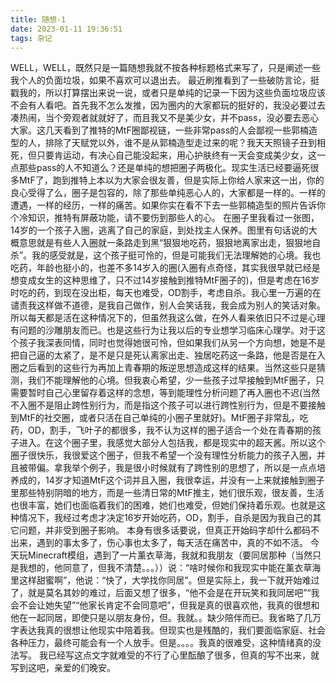 ```yaml
---
title: 随想-1
date: 2023-01-11 19:36:51
tags: 杂记
---
```

WELL，WELL，既然只是一篇随想我就不按各种标题格式来写了，只是阐述一些我个人的负面垃圾，如果不喜欢可以退出去。
最近刷推看到了一些破防言论，挺戳我的，所以打算摆出来说一说，或者只是单纯的记录一下因为这些负面垃圾应该不会有人看吧。首先我不怎么发推，因为圈内的大家都玩的挺好的，我没必要过去凑热闹，当个旁观者就就好了，而且我又不是美少女，并不pass，没必要去恶心大家。这几天看到了推特的MtF圈鄙视链，一些非常pass的人会鄙视一些郭楠造型的人，排除了天赋党以外，谁不是从郭楠造型走过来的呢？我天天照镜子丑到相死，但只要肯运动，有决心自己能没起来，用心护肤终有一天会变成美少女，这一点那些pass的人不知道么？还是单纯的想把圈子两极化。现实生活已经要逼死很多MtF了，跑到推特上本以为大家会很友善，但是实际上你给人家来这一出，你的良心受得了么，圈子是包容的，除了那些单纯恶心人的，大家都是一样的。一样的遭遇，一样的经历，一样的痛苦。如果你实在看不下去一些郭楠造型的照片告诉你个冷知识，推特有屏蔽功能，请不要伤到那些人的心。
在圈子里我看过一张图，14岁的一个孩子入圈，逃离了自己的家庭，到处找主人保养。图里有句话说的大概意思就是有些人入圈就一条路走到黑“狠狠地吃药，狠狠地离家出走，狠狠地自杀”。我的感受就是，这个孩子挺可怜的，但是可能我们无法理解她的心境。我也吃药，年龄也挺小的，也差不多14岁入的圈(入圈有点奇怪，其实我很早就已经是想变成女生的这种思维了，只不过14岁接触到推特MtF圈子的)，但是考虑在16岁时吃的药，到现在没出柜，每天也难受，OD割手，考虑自杀。我心里一万遍的在谴责我这样做不道德，是我自己做作，别人会笑话我，我会成为别人的笑话对象。所以每天都是活在这种情况下的，但虽然我这么做，在外人看来依旧只不过是心理有问题的沙雕朋友而已。也是这些行为让我以后的专业想学习临床心理学。对于这个孩子我深表同情，同时也觉得她很可怜，但如果我们从另一个方向想，她是不是把自己逼的太紧了，是不是只是死认离家出走、独居吃药这一条路，他是否是在入圈之后看到的这些行为再加上青春期的叛逆思想造成这样的结果。当然这些只是猜测，我们不能理解他的心境。但我衷心希望，少一些孩子过早接触到MtF圈子，只需要暂时自己心里留存着这样的念想，等到能理性分析问题了再入圈也不迟(当然不入圈不是阻止跨性别行为，而是指这个孩子可以进行跨性别行为，但是不要接触到MtF的社交圈，或者只活在自己单纯的小圈子里就好)。MtF圈子非常乱，吃药，OD，割手，飞叶子的都很多，我不认为这样的圈子适合一个处在青春期的孩子进入。在这个圈子里，我感觉大部分人包括我，都是现实中的超天酱。所以这个圈子很快乐，我很爱这个圈子，但我不希望一个没有理性分析能力的孩子入圈，并且被带偏。拿我举个例子，我是很小时候就有了跨性别的思想了，所以是一点点培养成的，14岁才知道MtF这个词并且入圈，我很幸运，并没有一上来就接触到圈子里那些特别阴暗的地方，而是一些清日常的MtF推主，她们很乐观，很友善，生活也很丰富，她们也面临着我们的困难，她们也难受，但她们保持着乐观。也就是这种情况下，我经过考虑才决定16岁开始吃药，OD，割手，自杀是因为我自己的其它问题，并非受到圈子影响。
本身有很多话要说，但真正开始码字却什么都码不出来，遇到的事太多了，伤心事也太多了，每天活在痛苦中，真的不如不活。
今天玩Minecraft模组，遇到了一片薰衣草海，我就和我朋友（要同居那种（当然只是我想的，他同意了，但我不清楚。。。））说：“啥时候你和我现实中能在薰衣草海里这样甜蜜啊”，他说：“快了，大学找你同居”。但是实际上，我一下就开始难过了，就是莫名其妙的难过，后面又想了很多，“他不会是在开玩笑和我同居吧”“我会不会让她失望”“他家长肯定不会同意吧”，但我是真的很喜欢他，我真的很想和他在一起同居，即使只是以朋友身份，但。我就。。缺少陪伴而已。我省略了几万字表达我真的很想让他现实中陪着我。但现实也是残酷的，我们要面临家庭、社会各种压力，最终可能会有一个人放手。但是。。。。我真的很难受，这种情绪真的没法写。
我已经写这点文字就难受的不行了心里酝酿了很多，但真的写不出来，就写到这吧，亲爱的们晚安。